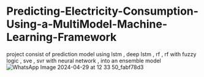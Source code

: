 # Predicting-Electricity-Consumption-Using-a-MultiModel-Machine-Learning-Framework
project consist of prediction model using lstm , deep lstm , rf , rf with fuzzy logic , sve , svr with neural network , into an ensemble model 
![WhatsApp Image 2024-04-29 at 12 33 50_fabf78d3](https://github.com/Aakash001Chouhan/Predicting-Electricity-Consumption-Using-a-MultiModel-Machine-Learning-Framework/assets/152066885/21cf961a-e222-4335-94d2-a0748939a277)
